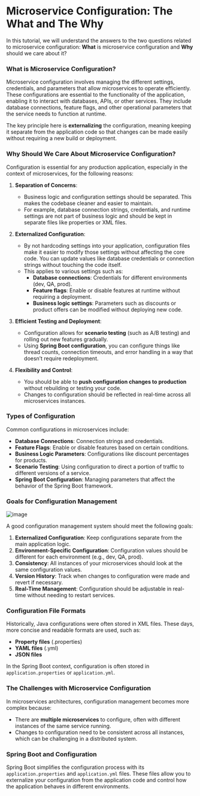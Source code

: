 # Microservice Configuration: The What and The Why

In this tutorial, we will understand the answers to the two questions related to microservice configuration: **What** is microservice configuration and **Why** should we care about it?

### What is Microservice Configuration?

Microservice configuration involves managing the different settings, credentials, and parameters that allow microservices to operate efficiently. These configurations are essential to the functionality of the application, enabling it to interact with databases, APIs, or other services. They include database connections, feature flags, and other operational parameters that the service needs to function at runtime. 

The key principle here is **externalizing** the configuration, meaning keeping it separate from the application code so that changes can be made easily without requiring a new build or deployment.

### Why Should We Care About Microservice Configuration?

Configuration is essential for any production application, especially in the context of microservices, for the following reasons:

1. **Separation of Concerns**:
   - Business logic and configuration settings should be separated. This makes the codebase cleaner and easier to maintain.
   - For example, database connection strings, credentials, and runtime settings are not part of business logic and should be kept in separate files like properties or XML files.

2. **Externalized Configuration**:
   - By not hardcoding settings into your application, configuration files make it easier to modify those settings without affecting the core code. You can update values like database credentials or connection strings without touching the code itself.
   - This applies to various settings such as:
     - **Database connections**: Credentials for different environments (dev, QA, prod).
     - **Feature flags**: Enable or disable features at runtime without requiring a deployment.
     - **Business logic settings**: Parameters such as discounts or product offers can be modified without deploying new code.

3. **Efficient Testing and Deployment**:
   - Configuration allows for **scenario testing** (such as A/B testing) and rolling out new features gradually.
   - Using **Spring Boot configuration**, you can configure things like thread counts, connection timeouts, and error handling in a way that doesn’t require redeployment.

4. **Flexibility and Control**:
   - You should be able to **push configuration changes to production** without rebuilding or testing your code.
   - Changes to configuration should be reflected in real-time across all microservices instances.

### Types of Configuration

Common configurations in microservices include:

- **Database Connections**: Connection strings and credentials.
- **Feature Flags**: Enable or disable features based on certain conditions.
- **Business Logic Parameters**: Configurations like discount percentages for products.
- **Scenario Testing**: Using configuration to direct a portion of traffic to different versions of a service.
- **Spring Boot Configuration**: Managing parameters that affect the behavior of the Spring Boot framework.

### Goals for Configuration Management

![image](https://github.com/user-attachments/assets/15567080-4f27-4498-9455-8a395bffcfd1)


A good configuration management system should meet the following goals:

1. **Externalized Configuration**: Keep configurations separate from the main application logic.
2. **Environment-Specific Configuration**: Configuration values should be different for each environment (e.g., dev, QA, prod).
3. **Consistency**: All instances of your microservices should look at the same configuration values.
4. **Version History**: Track when changes to configuration were made and revert if necessary.
5. **Real-Time Management**: Configuration should be adjustable in real-time without needing to restart services.

### Configuration File Formats

Historically, Java configurations were often stored in XML files. These days, more concise and readable formats are used, such as:

- **Property files** (.properties)
- **YAML files** (.yml)
- **JSON files**

In the Spring Boot context, configuration is often stored in `application.properties` or `application.yml`.

### The Challenges with Microservice Configuration

In microservices architectures, configuration management becomes more complex because:

- There are **multiple microservices** to configure, often with different instances of the same service running.
- Changes to configuration need to be consistent across all instances, which can be challenging in a distributed system.

### Spring Boot and Configuration

Spring Boot simplifies the configuration process with its `application.properties` and `application.yml` files. These files allow you to externalize your configuration from the application code and control how the application behaves in different environments.
